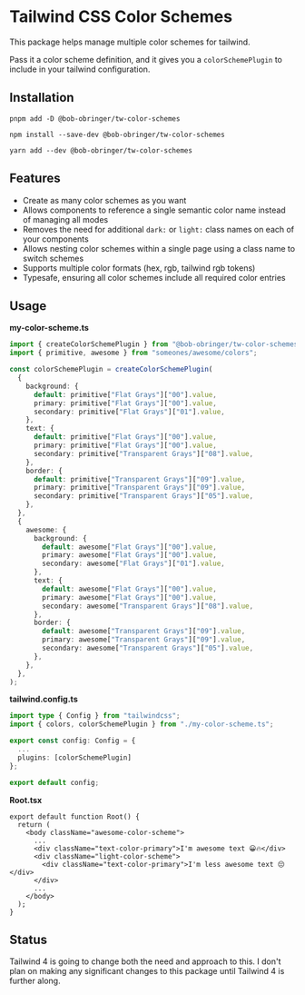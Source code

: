 # Tailwind CSS Color Schemes

This package helps manage multiple color schemes for tailwind.

Pass it a color scheme definition, and it gives you a `colorSchemePlugin`
to include in your tailwind configuration.

## Installation

```
pnpm add -D @bob-obringer/tw-color-schemes
```

```
npm install --save-dev @bob-obringer/tw-color-schemes
```

```
yarn add --dev @bob-obringer/tw-color-schemes
```

## Features

- Create as many color schemes as you want
- Allows components to reference a single semantic color name instead of managing all modes
- Removes the need for additional `dark:` or `light:` class names on each of your components
- Allows nesting color schemes within a single page using a class name to switch schemes
- Supports multiple color formats (hex, rgb, tailwind rgb tokens)
- Typesafe, ensuring all color schemes include all required color entries

## Usage

**my-color-scheme.ts**

```typescript
import { createColorSchemePlugin } from "@bob-obringer/tw-color-schemes";
import { primitive, awesome } from "someones/awesome/colors";

const colorSchemePlugin = createColorSchemePlugin(
  {
    background: {
      default: primitive["Flat Grays"]["00"].value,
      primary: primitive["Flat Grays"]["00"].value,
      secondary: primitive["Flat Grays"]["01"].value,
    },
    text: {
      default: primitive["Flat Grays"]["00"].value,
      primary: primitive["Flat Grays"]["00"].value,
      secondary: primitive["Transparent Grays"]["08"].value,
    },
    border: {
      default: primitive["Transparent Grays"]["09"].value,
      primary: primitive["Transparent Grays"]["09"].value,
      secondary: primitive["Transparent Grays"]["05"].value,
    },
  },
  {
    awesome: {
      background: {
        default: awesome["Flat Grays"]["00"].value,
        primary: awesome["Flat Grays"]["00"].value,
        secondary: awesome["Flat Grays"]["01"].value,
      },
      text: {
        default: awesome["Flat Grays"]["00"].value,
        primary: awesome["Flat Grays"]["00"].value,
        secondary: awesome["Transparent Grays"]["08"].value,
      },
      border: {
        default: awesome["Transparent Grays"]["09"].value,
        primary: awesome["Transparent Grays"]["09"].value,
        secondary: awesome["Transparent Grays"]["05"].value,
      },
    },
  },
);
```

**tailwind.config.ts**

```typescript
import type { Config } from "tailwindcss";
import { colors, colorSchemePlugin } from "./my-color-scheme.ts";

export const config: Config = {
  ...
  plugins: [colorSchemePlugin]
};

export default config;
```

**Root.tsx**

```tsx
export default function Root() {
  return (
    <body className="awesome-color-scheme">
      ...
      <div className="text-color-primary">I'm awesome text 😀🔥</div>
      <div className="light-color-scheme">
        <div className="text-color-primary">I'm less awesome text 😔</div>
      </div>
      ...
    </body>
  );
}
```

## Status

Tailwind 4 is going to change both the need and approach to this. I don't plan on making any significant changes to this package until Tailwind 4 is further along.
